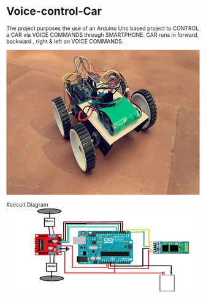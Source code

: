 # Voice-control-Car
The project purposes the use of an Arduino Uno based project to CONTROL a CAR via VOICE COMMANDS through SMARTPHONE.
CAR runs in forward, backward , right & left on VOICE COMMANDS.

![Voice Controlled Car](https://github.com/pc20/Voice-control-Car/blob/master/car.jpg)

#circuit Diagram
![circuit diagram](https://github.com/pc20/Voice-control-Car/blob/master/circuit%20diagram.jpg)


